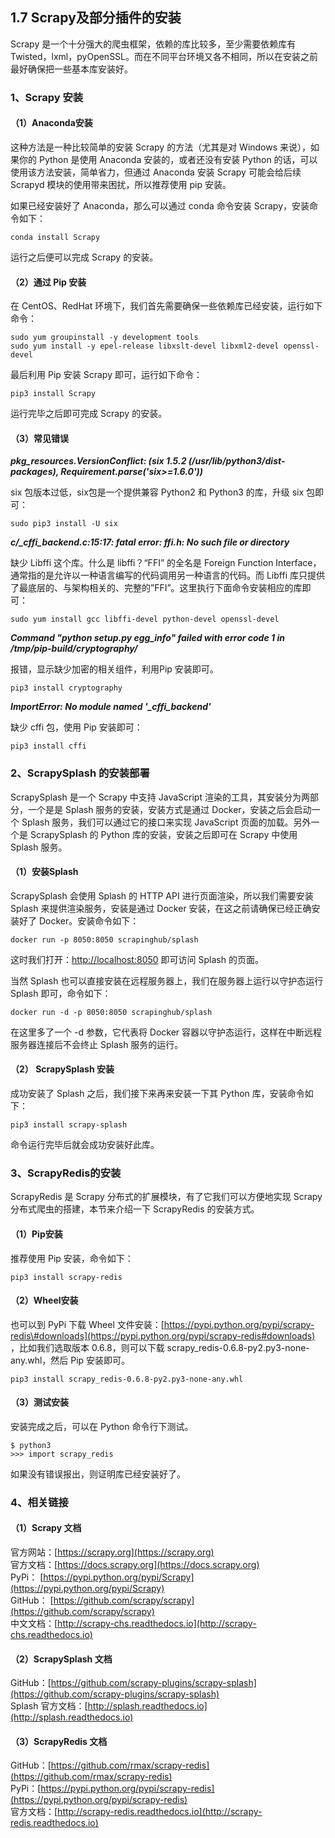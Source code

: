 ## 1.7 Scrapy及部分插件的安装

Scrapy 是一个十分强大的爬虫框架，依赖的库比较多，至少需要依赖库有 Twisted，lxml，pyOpenSSL。而在不同平台环境又各不相同，所以在安装之前最好确保把一些基本库安装好。

### 1、Scrapy 安装
#### （1）Anaconda安装
这种方法是一种比较简单的安装 Scrapy 的方法（尤其是对 Windows 来说），如果你的 Python 是使用 Anaconda 安装的，或者还没有安装 Python 的话，可以使用该方法安装，简单省力，但通过 Anaconda 安装 Scrapy 可能会给后续 Scrapyd 模块的使用带来困扰，所以推荐使用 pip 安装。

如果已经安装好了 Anaconda，那么可以通过 conda 命令安装 Scrapy，安装命令如下：

`conda install Scrapy`

运行之后便可以完成 Scrapy 的安装。

#### （2）通过 Pip 安装
在 CentOS、RedHat 环境下，我们首先需要确保一些依赖库已经安装，运行如下命令：

```
sudo yum groupinstall -y development tools
sudo yum install -y epel-release libxslt-devel libxml2-devel openssl-devel
```

最后利用 Pip 安装 Scrapy 即可，运行如下命令：

`pip3 install Scrapy`

运行完毕之后即可完成 Scrapy 的安装。

#### （3）常见错误
_**pkg\_resources.VersionConflict: \(six 1.5.2 \(/usr/lib/python3/dist-packages\), Requirement.parse\('six&gt;=1.6.0'\)\)**_

six 包版本过低，six包是一个提供兼容 Python2 和 Python3 的库，升级 six 包即可：

`sudo pip3 install -U six`

_**c/\_cffi\_backend.c:15:17: fatal error: ffi.h: No such file or directory**_

缺少 Libffi 这个库。什么是 libffi？“FFI” 的全名是 Foreign Function Interface，通常指的是允许以一种语言编写的代码调用另一种语言的代码。而 Libffi 库只提供了最底层的、与架构相关的、完整的”FFI”。这里执行下面命令安装相应的库即可：

`sudo yum install gcc libffi-devel python-devel openssl-devel`

_**Command "python setup.py egg\_info" failed with error code 1 in /tmp/pip-build/cryptography/**_

报错，显示缺少加密的相关组件，利用Pip 安装即可。

`pip3 install cryptography`

_**ImportError: No module named '\_cffi\_backend'**_

缺少 cffi 包，使用 Pip 安装即可：

`pip3 install cffi`

### 2、ScrapySplash 的安装部署
ScrapySplash 是一个 Scrapy 中支持 JavaScript 渲染的工具，其安装分为两部分，一个是是 Splash 服务的安装，安装方式是通过 Docker，安装之后会启动一个 Splash 服务，我们可以通过它的接口来实现 JavaScript 页面的加载。另外一个是 ScrapySplash 的 Python 库的安装，安装之后即可在 Scrapy 中使用 Splash 服务。

#### （1）安装Splash
ScrapySplash 会使用 Splash 的 HTTP API 进行页面渲染，所以我们需要安装 Splash 来提供渲染服务，安装是通过 Docker 安装，在这之前请确保已经正确安装好了 Docker。安装命令如下：

`docker run -p 8050:8050 scrapinghub/splash`

这时我们打开：[http://localhost:8050](http://localhost:8050) 即可访问 Splash 的页面。

当然 Splash 也可以直接安装在远程服务器上，我们在服务器上运行以守护态运行 Splash 即可，命令如下：

`docker run -d -p 8050:8050 scrapinghub/splash`

在这里多了一个 -d 参数，它代表将 Docker 容器以守护态运行，这样在中断远程服务器连接后不会终止 Splash 服务的运行。

#### （2） ScrapySplash 安装
成功安装了 Splash 之后，我们接下来再来安装一下其 Python 库，安装命令如下：

`pip3 install scrapy-splash`

命令运行完毕后就会成功安装好此库。

### 3、ScrapyRedis的安装
ScrapyRedis 是 Scrapy 分布式的扩展模块，有了它我们可以方便地实现 Scrapy 分布式爬虫的搭建，本节来介绍一下 ScrapyRedis 的安装方式。

#### （1）Pip安装
推荐使用 Pip 安装，命令如下：

`pip3 install scrapy-redis`

#### （2）Wheel安装
也可以到 PyPi 下载 Wheel 文件安装：[https://pypi.python.org/pypi/scrapy-redis\#downloads](https://pypi.python.org/pypi/scrapy-redis#downloads) ，比如我们选取版本 0.6.8，则可以下载 scrapy\_redis-0.6.8-py2.py3-none-any.whl，然后 Pip 安装即可。

`pip3 install scrapy_redis-0.6.8-py2.py3-none-any.whl`

#### （3）测试安装
安装完成之后，可以在 Python 命令行下测试。

```
$ python3
>>> import scrapy_redis
```

如果没有错误报出，则证明库已经安装好了。

### 4、相关链接
#### （1）Scrapy 文档
官方网站：[https://scrapy.org](https://scrapy.org)  
官方文档：[https://docs.scrapy.org](https://docs.scrapy.org)  
PyPi：   [https://pypi.python.org/pypi/Scrapy](https://pypi.python.org/pypi/Scrapy)  
GitHub： [https://github.com/scrapy/scrapy](https://github.com/scrapy/scrapy)  
中文文档：[http://scrapy-chs.readthedocs.io](http://scrapy-chs.readthedocs.io)

#### （2）ScrapySplash 文档
GitHub：[https://github.com/scrapy-plugins/scrapy-splash](https://github.com/scrapy-plugins/scrapy-splash)  
Splash 官方文档：[http://splash.readthedocs.io](http://splash.readthedocs.io)

#### （3）ScrapyRedis 文档
GitHub：[https://github.com/rmax/scrapy-redis](https://github.com/rmax/scrapy-redis)  
PyPi：[https://pypi.python.org/pypi/scrapy-redis](https://pypi.python.org/pypi/scrapy-redis)  
官方文档：[http://scrapy-redis.readthedocs.io](http://scrapy-redis.readthedocs.io)

